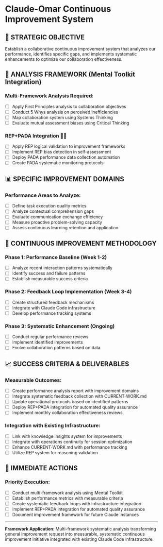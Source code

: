 # Claude-Omar Continuous Improvement System

## 🎯 **STRATEGIC OBJECTIVE**

Establish a collaborative continuous improvement system that analyzes our performance, identifies specific gaps, and implements systematic enhancements to optimize our collaboration effectiveness.

## 🧠 **ANALYSIS FRAMEWORK** (Mental Toolkit Integration)

### **Multi-Framework Analysis Required:**

- [ ] Apply First Principles analysis to collaboration objectives
- [ ] Conduct 5 Whys analysis on perceived inefficiencies
- [ ] Map collaboration system using Systems Thinking
- [ ] Evaluate mutual assessment biases using Critical Thinking

### **REP+PADA Integration** 🧠🤖

- [ ] Apply REP logical validation to improvement frameworks
- [ ] Implement REP bias detection in self-assessment
- [ ] Deploy PADA performance data collection automation
- [ ] Create PADA systematic monitoring protocols

## 📊 **SPECIFIC IMPROVEMENT DOMAINS**

### **Performance Areas to Analyze:**

- [ ] Define task execution quality metrics
- [ ] Analyze contextual comprehension gaps
- [ ] Evaluate communication exchange efficiency
- [ ] Measure proactive problem-solving capacity
- [ ] Assess continuous learning retention and application

## 🔄 **CONTINUOUS IMPROVEMENT METHODOLOGY**

### **Phase 1: Performance Baseline** (Week 1-2)

- [ ] Analyze recent interaction patterns systematically
- [ ] Identify success and failure patterns
- [ ] Establish measurable success criteria

### **Phase 2: Feedback Loop Implementation** (Week 3-4)

- [ ] Create structured feedback mechanisms
- [ ] Integrate with Claude Code infrastructure
- [ ] Develop performance tracking systems

### **Phase 3: Systematic Enhancement** (Ongoing)

- [ ] Conduct regular performance reviews
- [ ] Implement identified improvements
- [ ] Evolve collaboration patterns based on data

## 📈 **SUCCESS CRITERIA & DELIVERABLES**

### **Measurable Outcomes:**

- [ ] Create performance analysis report with improvement domains
- [ ] Integrate systematic feedback collection with CURRENT-WORK.md
- [ ] Update operational protocols based on identified patterns
- [ ] Deploy REP+PADA integration for automated quality assurance
- [ ] Implement monthly collaboration effectiveness reviews

### **Integration with Existing Infrastructure:**

- [ ] Link with knowledge insights system for improvements
- [ ] Integrate with operations continuity for session optimization
- [ ] Enhance CURRENT-WORK.md with performance tracking
- [ ] Utilize REP system for reasoning validation

## 🎯 **IMMEDIATE ACTIONS**

### **Priority Execution:**

- [ ] Conduct multi-framework analysis using Mental Toolkit
- [ ] Establish performance metrics with measurable criteria
- [ ] Create systematic feedback loops with infrastructure integration
- [ ] Implement REP+PADA integration for automated quality assurance
- [ ] Document improvement framework for future Claude instances

---

**Framework Application**: Multi-framework systematic analysis transforming general improvement request into measurable, systematic continuous improvement initiative integrated with existing Claude Code infrastructure.
